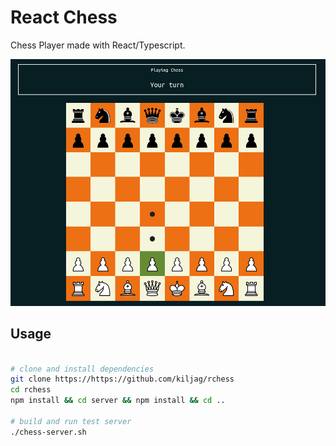 # React Chess

Chess Player made with React/Typescript.

![board image](https://github.com/kiljag/rchess/blob/master/src/assets/chess-board.png?raw=true)

## Usage 
```bash

# clone and install dependencies
git clone https://https://github.com/kiljag/rchess
cd rchess
npm install && cd server && npm install && cd ..

# build and run test server
./chess-server.sh

```
